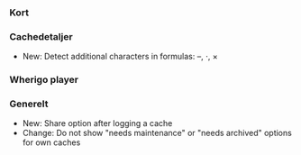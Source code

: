 
### Kort

### Cachedetaljer
- New: Detect additional characters in formulas: –, ⋅, ×

### Wherigo player

### Generelt
- New: Share option after logging a cache
- Change: Do not show "needs maintenance" or "needs archived" options for own caches
